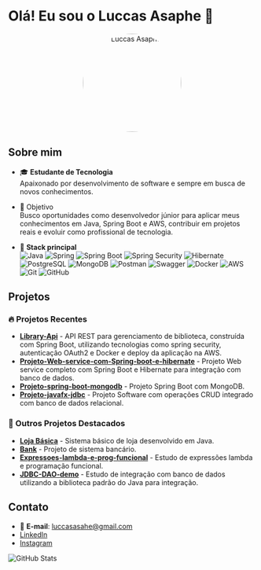 # Olá! Eu sou o Luccas Asaphe 👋

<p align="center">
  <img src="https://avatars.githubusercontent.com/u/167210535?v=4" alt="Luccas Asaphe" width="200" style="border-radius: 50%;">
</p>

## Sobre mim

- 🎓 **Estudante de Tecnologia**<br>
  Apaixonado por desenvolvimento de software e sempre em busca de novos conhecimentos.

- 🎯 Objetivo<br>
Busco oportunidades como desenvolvedor júnior para aplicar meus conhecimentos em Java, Spring Boot e AWS, contribuir em projetos reais e evoluir como profissional de tecnologia.

- 🌱 **Stack principal**<br>
  ![Java](https://img.shields.io/badge/java-%23ED8B00.svg?style=for-the-badge&logo=openjdk&logoColor=white)
  ![Spring](https://img.shields.io/badge/Spring%20Boot-6DB33F.svg?style=for-the-badge&logo=Spring-Boot&logoColor=white)
  ![Spring Boot](https://img.shields.io/badge/-SpringBoot-6DB33F?style=flat-square&logo=spring&logoColor=white)
  ![Spring Security](https://img.shields.io/badge/Spring%20Security-6DB33F.svg?style=for-the-badge&logo=Spring-Security&logoColor=white)
  ![Hibernate](https://img.shields.io/badge/-Hibernate-59666C?style=flat-square&logo=hibernate&logoColor=white)
  ![PostgreSQL](https://img.shields.io/badge/-PostgreSQL-336791?style=flat-square&logo=postgresql&logoColor=white)
  ![MongoDB](https://img.shields.io/badge/-MongoDB-47A248?style=flat-square&logo=mongodb&logoColor=white)
  ![Postman](https://img.shields.io/badge/-Postman-FF6C37?style=flat-square&logo=postman&logoColor=white)
  ![Swagger](https://img.shields.io/badge/Swagger-85EA2D.svg?style=for-the-badge&logo=Swagger&logoColor=black)
  ![Docker](https://img.shields.io/badge/-Docker-2496ED?style=flat-square&logo=docker&logoColor=white)
  ![AWS](https://img.shields.io/badge/AWS-%23FF9900.svg?style=for-the-badge&logo=amazon-aws&logoColor=white)
  ![Git](https://img.shields.io/badge/git-%23F05033.svg?style=for-the-badge&logo=git&logoColor=white)
  ![GitHub](https://img.shields.io/badge/github-%23121011.svg?style=for-the-badge&logo=github&logoColor=white)
  

## Projetos

### 🔥 Projetos Recentes
- [**Library-Api**](https://github.com/LuccasAps/Library-Api) - API REST para gerenciamento de biblioteca, construída com Spring Boot, utilizando tecnologias como spring security, autenticação OAuth2 e Docker e deploy da aplicação na AWS.
- [**Projeto-Web-service-com-Spring-boot-e-hibernate**](https://github.com/LuccasAps/Projeto-Web-service-com-Spring-boot-e-hibernate) - Projeto Web service completo com Spring Boot e Hibernate para integração com banco de dados.
- [**Projeto-spring-boot-mongodb**](https://github.com/LuccasAps/workshop-spring-boot-mongodb) - Projeto Spring Boot com MongoDB.
- [**Projeto-javafx-jdbc**](https://github.com/LuccasAps/workshop-javafx-jdbc) - Projeto Software com operações CRUD integrado com banco de dados relacional.

### 📌 Outros Projetos Destacados
- [**Loja Básica**](https://github.com/LuccasAps/Loja-Basica) - Sistema básico de loja desenvolvido em Java.
- [**Bank**](https://github.com/LuccasAps/Bank-) - Projeto de sistema bancário.
- [**Expressoes-lambda-e-prog-funcional**](https://github.com/LuccasAps/Expressoes-lambda-e-prog-funcional) - Estudo de expressões lambda e programação funcional.
- [**JDBC-DAO-demo**](https://github.com/LuccasAps/JDBC-DAO-demo) - Estudo de integração com banco de dados utilizando a biblioteca padrão do Java para integração.

## Contato

- 📧 **E-mail**: [luccasasahe@gmail.com](mailto:luccasasahe@gmail.com)
- [LinkedIn](https://www.linkedin.com/in/luccas-asaphe-pena-salomão-521837280)
- [Instagram](https://www.instagram.com/luccas__aps)

![GitHub Stats](https://github-readme-stats.vercel.app/api?username=LuccasAps&show_icons=true&theme=radical)

